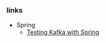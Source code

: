 ### links
* Spring
  * [Testing Kafka with Spring](https://www.baeldung.com/spring-boot-kafka-testing)
